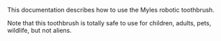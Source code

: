 This documentation describes how to use the Myles robotic toothbrush.

Note that this toothbrush is totally safe to use for children, adults, pets, wildlife, but not aliens.
